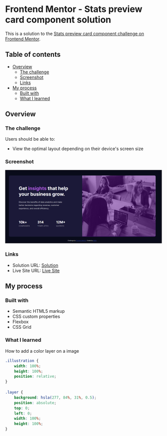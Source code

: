 # Frontend Mentor - Stats preview card component solution

This is a solution to the [Stats preview card component challenge on Frontend Mentor](https://www.frontendmentor.io/challenges/stats-preview-card-component-8JqbgoU62).

## Table of contents

- [Overview](#overview)
  - [The challenge](#the-challenge)
  - [Screenshot](#screenshot)
  - [Links](#links)
- [My process](#my-process)
  - [Built with](#built-with)
  - [What I learned](#what-i-learned)

## Overview

### The challenge

Users should be able to:

- View the optimal layout depending on their device's screen size

### Screenshot

![Solution Desktop](./design/my-solution.png)

### Links

- Solution URL: [Solution](https://www.frontendmentor.io/solutions/stats-preview-card-component-using-grid-and-flexbox-azIajMqqxW)
- Live Site URL: [Live Site](https://shiny-empanada-467cf1.netlify.app/)

## My process

### Built with

- Semantic HTML5 markup
- CSS custom properties
- Flexbox
- CSS Grid

### What I learned

How to add a color layer on a image

```css
.illustration {
	width: 100%;
	height: 100%;
	position: relative;
}

.layer {
	background: hsla(277, 84%, 31%, 0.5);
	position: absolute;
	top: 0;
	left: 0;
	width: 100%;
	height: 100%;
}
```
